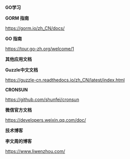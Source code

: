 **GO学习**

**GORM 指南**

https://gorm.io/zh_CN/docs/

**GO 指南**

https://tour.go-zh.org/welcome/1

**其他应用文档**

**Guzzle中文文档**

https://guzzle-cn.readthedocs.io/zh_CN/latest/index.html

**CRONSUN**

https://github.com/shunfei/cronsun

**微信官方文档**

https://developers.weixin.qq.com/doc/

**技术博客**

**李文周的博客**

https://www.liwenzhou.com/